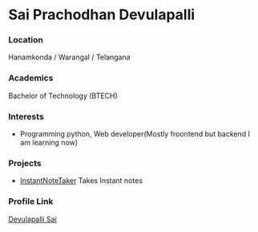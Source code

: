 # Sai Prachodhan Devulapalli

### Location

Hanamkonda / Warangal / Telangana

### Academics

Bachelor of Technology (BTECH)

### Interests

- Programming python, Web developer(Mostly froontend but backend I am learning now) 

### Projects

- [InstantNoteTaker](http://instantnotetaker.me/) Takes Instant notes

### Profile Link

[Devulapalli Sai](https://github.com/devulapallisai)
